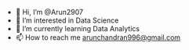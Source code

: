 - 👋 Hi, I’m @Arun2907
- 👀 I’m interested in Data Science
- 🌱 I’m currently learning Data Analytics
- 📫 How to reach me arunchandran996@gmail.com

<!---
Arun2907/Arun2907 is a ✨ special ✨ repository because its `README.md` (this file) appears on your GitHub profile.
You can click the Preview link to take a look at your changes.
--->
